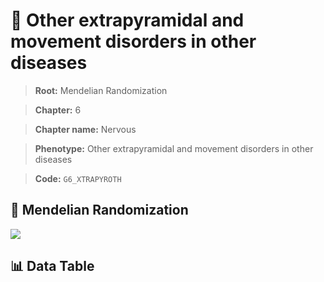 # 🧪 Other extrapyramidal and movement disorders in other diseases

> **Root:** Mendelian Randomization

> **Chapter:** 6  

> **Chapter name:** Nervous

> **Phenotype:** Other extrapyramidal and movement disorders in other diseases  

> **Code:** `G6_XTRAPYROTH`

## 🧬 Mendelian Randomization  

<img src="/MR/Figures/Forward/G6_XTRAPYROTH.png"/>

## 📊 Data Table

<CsvTableMRF src="/MR_Data/Forward/G6_XTRAPYROTH.csv"/>
